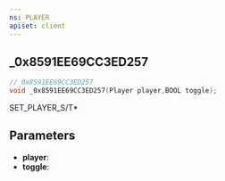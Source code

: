 ```yaml
---
ns: PLAYER
apiset: client
---
```

## _0x8591EE69CC3ED257

```c
// 0x8591EE69CC3ED257
void _0x8591EE69CC3ED257(Player player,BOOL toggle);
```

SET_PLAYER_S/T*

## Parameters
* **player**:
* **toggle**:



